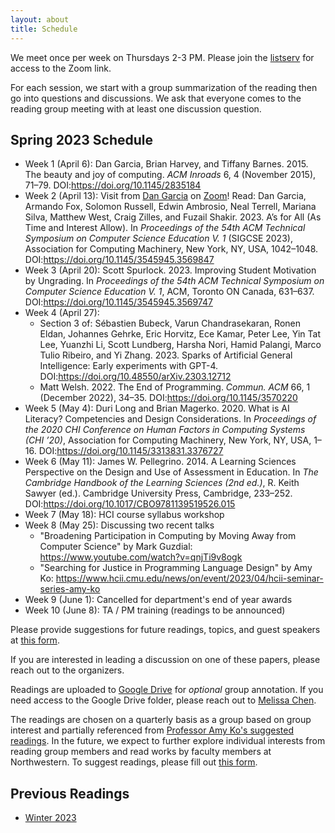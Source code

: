 ```yaml
---
layout: about
title: Schedule
---
```


We meet once per week on Thursdays 2-3 PM. Please join the [listserv](https://listserv.it.northwestern.edu/cgi-bin/wa.exe?SUBED1=CS-ED-READING-GROUP) for access to the Zoom link.

For each session, we start with a group summarization of the reading then go into questions and discussions. We ask that everyone comes to the reading group meeting with at least one discussion question.

## Spring 2023 Schedule

* Week 1 (April 6): Dan Garcia, Brian Harvey, and Tiffany Barnes. 2015. The beauty and joy of computing. _ACM Inroads_ 6, 4 (November 2015), 71–79. DOI:<https://doi.org/10.1145/2835184>
* Week 2 (April 13): Visit from [Dan Garcia](http://people.eecs.berkeley.edu/~ddgarcia/) on [Zoom](https://northwestern.zoom.us/j/94582238020?pwd=SHFhZXRWUlcrQzRoZzh4bXlOQzM0Zz09)! Read: Dan Garcia, Armando Fox, Solomon Russell, Edwin Ambrosio, Neal Terrell, Mariana Silva, Matthew West, Craig Zilles, and Fuzail Shakir. 2023. A’s for All (As Time and Interest Allow). In _Proceedings of the 54th ACM Technical Symposium on Computer Science Education V. 1_ (SIGCSE 2023), Association for Computing Machinery, New York, NY, USA, 1042–1048. DOI:<https://doi.org/10.1145/3545945.3569847>
* Week 3 (April 20): Scott Spurlock. 2023. Improving Student Motivation by Ungrading. In _Proceedings of the 54th ACM Technical Symposium on Computer Science Education V. 1_, ACM, Toronto ON Canada, 631–637. DOI:<https://doi.org/10.1145/3545945.3569747>
* Week 4 (April 27): 
    * Section 3 of: Sébastien Bubeck, Varun Chandrasekaran, Ronen Eldan, Johannes Gehrke, Eric Horvitz, Ece Kamar, Peter Lee, Yin Tat Lee, Yuanzhi Li, Scott Lundberg, Harsha Nori, Hamid Palangi, Marco Tulio Ribeiro, and Yi Zhang. 2023. Sparks of Artificial General Intelligence: Early experiments with GPT-4. DOI:<https://doi.org/10.48550/arXiv.2303.12712>
    * Matt Welsh. 2022. The End of Programming. _Commun. ACM_ 66, 1 (December 2022), 34–35. DOI:<https://doi.org/10.1145/3570220>
* Week 5 (May 4): Duri Long and Brian Magerko. 2020. What is AI Literacy? Competencies and Design Considerations. In _Proceedings of the 2020 CHI Conference on Human Factors in Computing Systems (CHI ’20)_, Association for Computing Machinery, New York, NY, USA, 1–16. DOI:<https://doi.org/10.1145/3313831.3376727>
* Week 6 (May 11): James W. Pellegrino. 2014. A Learning Sciences Perspective on the Design and Use of Assessment in Education. In _The Cambridge Handbook of the Learning Sciences (2nd ed.)_, R. Keith Sawyer (ed.). Cambridge University Press, Cambridge, 233–252. DOI:<https://doi.org/10.1017/CBO9781139519526.015>
* Week 7 (May 18): HCI course syllabus workshop
* Week 8 (May 25): Discussing two recent talks
   * "Broadening Participation in Computing by Moving Away from Computer Science" by Mark Guzdial: https://www.youtube.com/watch?v=qnjTi9v8ogk
   * "Searching for Justice in Programming Language Design" by Amy Ko: https://www.hcii.cmu.edu/news/on/event/2023/04/hcii-seminar-series-amy-ko
* Week 9 (June 1): Cancelled for department's end of year awards
* Week 10 (June 8): TA / PM training (readings to be announced) 

Please provide suggestions for future readings, topics, and guest speakers at [this form](https://forms.gle/iWcavjPhYqhLDZPXA).

If you are interested in leading a discussion on one of these papers, please reach out to the organizers.

Readings are uploaded to [Google Drive](https://drive.google.com/drive/folders/1SzxuHyuQLmpPPN0zQp42YKq38Y4wD_Ce?usp=share_link) for _optional_ group annotation. If you need access to the Google Drive folder, please reach out to [Melissa Chen](mailto:melissac@u.northwestern.edu).

The readings are chosen on a quarterly basis as a group based on group interest and partially referenced from [Professor Amy Ko's suggested readings](https://faculty.washington.edu/ajko/cer/#being-impactful). In the future, we expect to further explore individual interests from reading group members and read works by faculty members at Northwestern. To suggest readings, please fill out [this form](https://forms.gle/iWcavjPhYqhLDZPXA).

## Previous Readings

* [Winter 2023](winter23)
